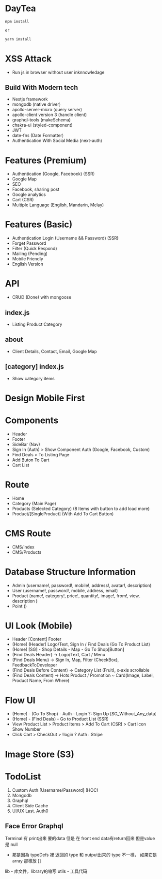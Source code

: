 # DayTea

```bash
npm install

or

yarn install
```

# XSS Attack
- Run js in browser without user inknnowledage

## Build With Modern tech
- Nextjs framework
- mongodb (native driver)
- apollo-server-micro (query server)
- apollo-client version 3 (handle client)
- graphql-tools (makeSchema)
- chakra-ui (styled-component)
- JWT
- date-fns (Date Formatter)
- Authentication With Social Media (next-auth)

# Features (Premium)
- Authentication (Google, Facebook) (SSR)
- Google Map
- SEO
- Facebook, sharing post
- Google analytics
- Cart (CSR)
- Multiple Language (English, Mandarin, Melay)

# Features (Basic)
- Authentication Login (Username && Password) (SSR)
- Forget Password
- Filter (Quick Respond)
- Mailing (Pending)
- Mobile Friendly
- English Version

# API
- CRUD (Done) with mongoose

## index.js
- Listing Product Category

## about
- Client Details, Contact, Email, Google Map

## [category] index.js
- Show category items

# Design Mobile First
# Components
- Header
- Footer
- SideBar (Nav)
- Sign In (Auth) >  Show Component Auth (Google, Facebook, Custom)
- Find Deals > To Listing Page
- Add Buton To Cart
- Cart List

# Route
- Home
- Category (Main Page)
- Products (Selected Category) (8 Items with button to add load more)
- Product/[SingleProduct] (With Add To Cart Button)

# CMS Route
- CMS/index
- CMS/Products

# Database Structure Information
- Admin (username!, password!, mobile!, address!, avatar!, description)
- User (username!, password!, mobile, address, email)
- Product (name!, category!, price!, quantity!, image!, from!, view, description )
- Point ()

# UI Look (Mobile)
- Header [Content] Footer
- (Home) (Header) Logo/Text, Sign In / Find Deals (Go To Product List)
- (Home) [SG] - Shop Details - Map - Go To Shop[Button]
- (Find Deals Header) -> Logo/Text, Cart / Menu
- (Find Deals Menu) -> Sign In, Map, Filter (CheckBox), FeedbackToDeveloper
- (Find Deals Before Content) -> Category List (Fruit), x-axis scrollable
- (Find Deals Content) -> Hots Product / Promotion ~ Card(Image, Label, Product Name, From Where)

# Flow UI
- (Home) - (Go To Shop) - Auth - Login ?: Sign Up [SG_Without_Any_data]
- (Home) - (Find Deals) - Go to Product List (SSR)
- View Product List > Product Items > Add To Cart (CSR) > Cart Icon Show Number
- Click Cart > CheckOut > !login ? Auth : Stripe

# Image Store (S3)

# TodoList
1. Custom Auth [Username/Password] (HOC)
2. Mongodb
3. Graphql
4. Client Side Cache
5. UI/UX
Last. Auth0


## Face Error Graphql
Terminal 有 print出來 要的data 但是 在 front end data有return回來 但是value 是 null
- 那是因為 typeDefs 裡 返回的 type 和 output出來的 type 不一樣， 如果它是 array 那樣放 []

lib -  库文件，library的缩写
utils - 工具代码
